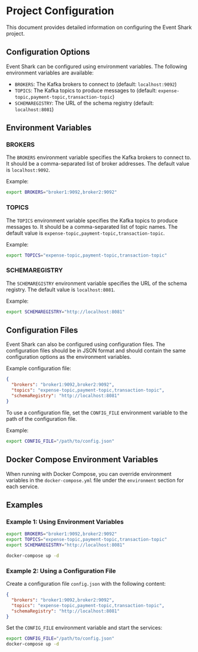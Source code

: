 # Project Configuration

This document provides detailed information on configuring the Event Shark project.

## Configuration Options

Event Shark can be configured using environment variables. The following environment variables are available:

- `BROKERS`: The Kafka brokers to connect to (default: `localhost:9092`)
- `TOPICS`: The Kafka topics to produce messages to (default: `expense-topic,payment-topic,transaction-topic`)
- `SCHEMAREGISTRY`: The URL of the schema registry (default: `localhost:8081`)

## Environment Variables

### BROKERS

The `BROKERS` environment variable specifies the Kafka brokers to connect to. It should be a comma-separated list of broker addresses. The default value is `localhost:9092`.

Example:
```sh
export BROKERS="broker1:9092,broker2:9092"
```

### TOPICS

The `TOPICS` environment variable specifies the Kafka topics to produce messages to. It should be a comma-separated list of topic names. The default value is `expense-topic,payment-topic,transaction-topic`.

Example:
```sh
export TOPICS="expense-topic,payment-topic,transaction-topic"
```

### SCHEMAREGISTRY

The `SCHEMAREGISTRY` environment variable specifies the URL of the schema registry. The default value is `localhost:8081`.

Example:
```sh
export SCHEMAREGISTRY="http://localhost:8081"
```

## Configuration Files

Event Shark can also be configured using configuration files. The configuration files should be in JSON format and should contain the same configuration options as the environment variables.

Example configuration file:
```json
{
  "brokers": "broker1:9092,broker2:9092",
  "topics": "expense-topic,payment-topic,transaction-topic",
  "schemaRegistry": "http://localhost:8081"
}
```

To use a configuration file, set the `CONFIG_FILE` environment variable to the path of the configuration file.

Example:
```sh
export CONFIG_FILE="/path/to/config.json"
```

## Docker Compose Environment Variables

When running with Docker Compose, you can override environment variables in the `docker-compose.yml` file under the `environment` section for each service.

## Examples

### Example 1: Using Environment Variables

```sh
export BROKERS="broker1:9092,broker2:9092"
export TOPICS="expense-topic,payment-topic,transaction-topic"
export SCHEMAREGISTRY="http://localhost:8081"

docker-compose up -d
```

### Example 2: Using a Configuration File

Create a configuration file `config.json` with the following content:
```json
{
  "brokers": "broker1:9092,broker2:9092",
  "topics": "expense-topic,payment-topic,transaction-topic",
  "schemaRegistry": "http://localhost:8081"
}
```

Set the `CONFIG_FILE` environment variable and start the services:
```sh
export CONFIG_FILE="/path/to/config.json"
docker-compose up -d
```
